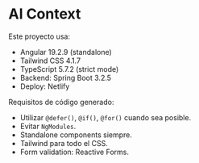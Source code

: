 # AI Context

Este proyecto usa:

- Angular 19.2.9 (standalone)
- Tailwind CSS 4.1.7
- TypeScript 5.7.2 (strict mode)
- Backend: Spring Boot 3.2.5
- Deploy: Netlify

Requisitos de código generado:

- Utilizar `@defer()`, `@if()`, `@for()` cuando sea posible.
- Evitar `NgModules`.
- Standalone components siempre.
- Tailwind para todo el CSS.
- Form validation: Reactive Forms.
